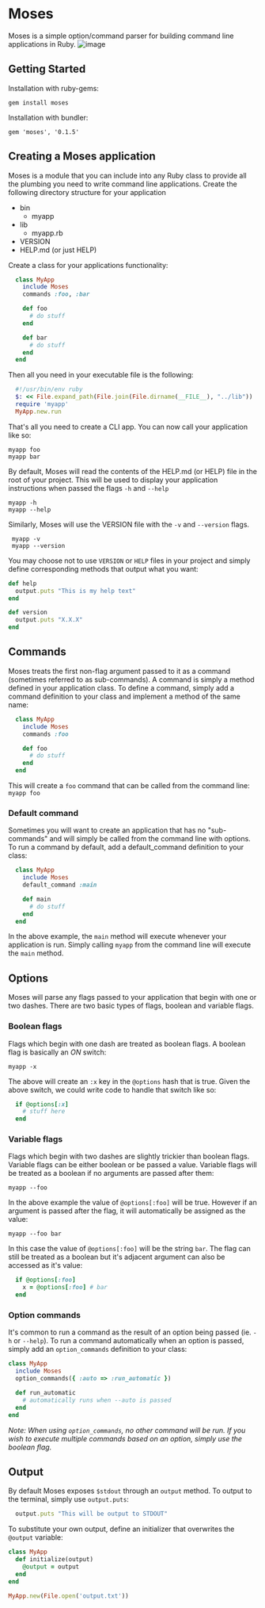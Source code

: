Moses
=====
Moses is a simple option/command parser for building command line applications in Ruby.
![image](moses.png)

Getting Started
---------------

Installation with ruby-gems:

    gem install moses

Installation with bundler:

    gem 'moses', '0.1.5'

Creating a Moses application
----------------------------

Moses is a module that you can include into any Ruby class to provide all the plumbing you need to write command line applications. Create the following directory structure for your application

- bin
  - myapp
- lib
  - myapp.rb
- VERSION
- HELP.md (or just HELP)

Create a class for your applications functionality:

```rb
  class MyApp
    include Moses
    commands :foo, :bar

    def foo
      # do stuff
    end

    def bar
      # do stuff
    end
  end
```

Then all you need in your executable file is the following:

```rb
  #!/usr/bin/env ruby
  $: << File.expand_path(File.join(File.dirname(__FILE__), "../lib"))
  require 'myapp'
  MyApp.new.run
```

That's all you need to create a CLI app. You can now call your application like so:

    myapp foo
    myapp bar

By default, Moses will read the contents of the HELP.md (or HELP) file in the root of your project. This will be used to display your application instructions when passed the flags `-h` and `--help`

    myapp -h
    myapp --help

 Similarly, Moses will use the VERSION file with the `-v` and `--version` flags.

     myapp -v
     myapp --version

You may choose not to use `VERSION` or `HELP` files in your project and simply define corresponding methods that output what you want:

```rb
def help
  output.puts "This is my help text"
end

def version
  output.puts "X.X.X"
end
```

Commands
--------

Moses treats the first non-flag argument passed to it as a command (sometimes referred to as sub-commands). A command is simply a method defined in your application class. To define a command, simply add a command definition to your class and implement a method of the same name:

```rb
  class MyApp
    include Moses
    commands :foo

    def foo
      # do stuff
    end
  end
```

This will create a `foo` command that can be called from the command line: `myapp foo`

### Default command

Sometimes you will want to create an application that has no "sub-commands" and will simply be called from the command line with options. To run a command by default, add a default_command definition to your class:

```rb
  class MyApp
    include Moses
    default_command :main

    def main
      # do stuff
    end
  end
```

In the above example, the `main` method will execute whenever your application is run. Simply calling `myapp` from the command line will execute the `main` method.


Options
-------

Moses will parse any flags passed to your application that begin with one or two dashes. There are two basic types of flags, boolean and variable flags.

### Boolean flags

Flags which begin with one dash are treated as boolean flags. A boolean flag is basically an _ON_ switch:

    myapp -x

The above will create an `:x` key in the `@options` hash that is true. Given the above switch, we could write code to handle that switch like so:

```rb
  if @options[:x]
    # stuff here
  end
```

### Variable flags

Flags which begin with two dashes are slightly trickier than boolean flags. Variable flags can be either boolean or be passed a value. Variable flags will be treated as a boolean if no arguments are passed after them:

    myapp --foo

In the above example the value of `@options[:foo]` will be true. However if an argument is passed after the flag, it will automatically be assigned as the value:

    myapp --foo bar

In this case the value of `@options[:foo]` will be the string `bar`. The flag can still be treated as a boolean but it's adjacent argument can also be accessed as it's value:

```rb
  if @options[:foo]
    x = @options[:foo] # bar
  end
```

### Option commands

It's common to run a command as the result of an option being passed (ie. `-h` or `--help`). To run a command automatically when an option is passed, simply add an `option_commands` definition to your class:

```rb
class MyApp
  include Moses
  option_commands({ :auto => :run_automatic })

  def run_automatic
    # automatically runs when --auto is passed
  end
end
```

_Note: When using `option_commands`, no other command will be run. If you wish to execute multiple commands based on an option, simply use the boolean flag._

Output
------

By default Moses exposes `$stdout` through an `output` method. To output to the terminal, simply use `output.puts`:

```rb
  output.puts "This will be output to STDOUT"
```

To substitute your own output, define an initializer that overwrites the `@output` variable:

```rb
class MyApp
  def initialize(output)
    @output = output
  end
end

MyApp.new(File.open('output.txt'))
```